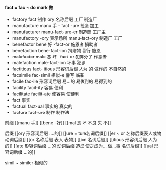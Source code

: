 #### fact = fac ~ do mark 做

- factory   fact  制作  ory 名称后缀      工厂 制造厂   
- manufacture manu 手 - fact  -ure  制造 加工
- manufacturer manu-fact-ure-er 制造商 工厂主
- manufactory -ory 表示场所 manu-fact-ory 制造厂 工厂
- benefactor bene 好 -fact-or 施恩者  捐助者
- benefaction bene-fact-ion 捐赠物 善行 施恩
- malefactor male 恶 坏 -fact-or 犯罪分子 作恶者
- malefaction male-fact-ion 坏事 犯罪
- factitious fact- itious 形容词后缀  人为 的  做作的 不自然的
- facsimile fac-simil 相似-e 誊写 临摹
- facile fac-ile 形容词后缀 易...的 易做到的 易得到的
- facility facil-ity  容易 便利
- facilitate facilit-ate 使容易  使便利
- fact 事实
- factual fact-ual 事实的 真实的
- facture fact-ure 制作 制作法

前缀
[[manu 手]]
[[bene -好]]
[[mal  恶 坏 不良 失 不]]

后缀
[[ory 形容词后缀 ....的]]
[[ure = ture名词后缀]]
[[er  ~ or 名称后缀表人或物 动词后缀]]
[[or 名称后缀 表人 表物]]
[[ion  名词后缀]]
[[itious 形容词后缀  人为 的]]
[[ate 形容词后缀  ...的 动词后缀 造成 使之成为... 做...事 名词后缀]]
[[ual 形容词后缀 ...的]]

simil  ~ similer 相似的